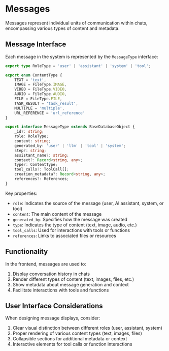 # Messages

Messages represent individual units of communication within chats, encompassing various types of content and metadata.

## Message Interface

Each message in the system is represented by the `MessageType` interface:

```typescript
export type RoleType = 'user' | 'assistant' | 'system' | 'tool';

export enum ContentType {
    TEXT = 'text',
    IMAGE = FileType.IMAGE,
    VIDEO = FileType.VIDEO,
    AUDIO = FileType.AUDIO,
    FILE = FileType.FILE,
    TASK_RESULT = 'task_result',
    MULTIPLE = 'multiple',
    URL_REFERENCE = 'url_reference'
}

export interface MessageType extends BaseDatabaseObject {
    _id?: string;
    role: RoleType;
    content: string;
    generated_by: 'user' | 'llm' | 'tool' | 'system';
    step?: string;
    assistant_name?: string;
    context?: Record<string, any>;
    type?: ContentType;
    tool_calls?: ToolCall[];
    creation_metadata?: Record<string, any>;
    references?: References;
}
```

Key properties:
- `role`: Indicates the source of the message (user, AI assistant, system, or tool)
- `content`: The main content of the message
- `generated_by`: Specifies how the message was created
- `type`: Indicates the type of content (text, image, audio, etc.)
- `tool_calls`: Used for interactions with tools or functions
- `references`: Links to associated files or resources

## Functionality

In the frontend, messages are used to:

1. Display conversation history in chats
2. Render different types of content (text, images, files, etc.)
3. Show metadata about message generation and context
4. Facilitate interactions with tools and functions

## User Interface Considerations

When designing message displays, consider:

1. Clear visual distinction between different roles (user, assistant, system)
2. Proper rendering of various content types (text, images, files)
3. Collapsible sections for additional metadata or context
4. Interactive elements for tool calls or function interactions